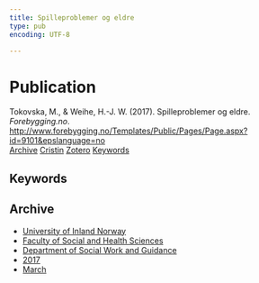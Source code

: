 ```yaml
---
title: Spilleproblemer og eldre
type: pub
encoding: UTF-8

---
```

<h1>Publication</h1>
<article id="csl-bib-container-DV4N6HS7" class="csl-bib-container">
  <div class="csl-bib-body"> <div class="csl-entry">Tokovska, M., &#38; Weihe, H.-J. W. (2017). Spilleproblemer og eldre. <i>Forebygging.no</i>. <a href="http://www.forebygging.no/Templates/Public/Pages/Page.aspx?id=9101&#38;epslanguage=no">http://www.forebygging.no/Templates/Public/Pages/Page.aspx?id=9101&#38;epslanguage=no</a></div> </div>
  <div class="csl-bib-buttons">
    <a href="#taxonomy-article-DV4N6HS7" alt="archive" class="csl-bib-button">Archive</a>
    <a href="https://app.cristin.no/results/show.jsf?id=1459145" alt="Cristin" class="csl-bib-button">Cristin</a>
    <a href="http://zotero.org/groups/5881554/items/DV4N6HS7" alt="Zotero" class="csl-bib-button">Zotero</a>
    <a href="#keywords-article-DV4N6HS7" alt="keywords" class="csl-bib-button">Keywords</a>
  </div>
  <div id="csl-bib-meta-container-DV4N6HS7"></div>
</article>
<div id="csl-bib-meta-DV4N6HS7" class="csl-bib-meta">
  <article id="keywords-article-DV4N6HS7" class="keywords-article">
    <h1>Keywords</h1>
    
  </article>
  <article id="taxonomy-article-DV4N6HS7" class="taxonomy-article">
    <h1>Archive</h1>
    <ul>
      <li><a href="{{< params subfolder >}}en/archive/?key=3DCRN523">University of Inland Norway</a></li>
      <li><a href="{{< params subfolder >}}en/archive/?key=IDKFS3MX">Faculty of Social and Health Sciences</a></li>
      <li><a href="{{< params subfolder >}}en/archive/?key=CU4VFGCV">Department of Social Work and Guidance</a></li>
      <li><a href="{{< params subfolder >}}en/archive/?key=7JQ4YUQB">2017</a></li>
      <li><a href="{{< params subfolder >}}en/archive/?key=VPK9BY8R">March</a></li>
    </ul>
  </article>
</div>

